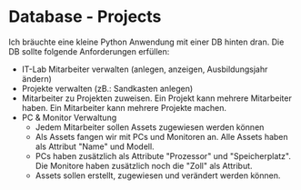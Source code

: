 # Database - Projects

Ich bräuchte eine kleine Python Anwendung mit einer DB hinten dran.
Die DB sollte folgende Anforderungen erfüllen:

- IT-Lab Mitarbeiter verwalten (anlegen, anzeigen, Ausbildungsjahr ändern)
- Projekte verwalten (zB.: Sandkasten anlegen)
- Mitarbeiter zu Projekten zuweisen. Ein Projekt kann mehrere Mitarbeiter haben. Ein Mitarbeiter kann mehrere Projekte machen.
- PC & Monitor Verwaltung
  - Jedem Mitarbeiter sollen Assets zugewiesen werden können
  - Als Assets fangen wir mit PCs und Monitoren an. Alle Assets haben als Attribut "Name" und Modell.
  - PCs haben zusätzlich als Attribute "Prozessor" und "Speicherplatz". Die Monitore haben zusätzlich noch die "Zoll" als Attribut.
  - Assets sollen erstellt, zugewiesen und verändert werden können.
